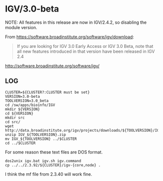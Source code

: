 IGV/3.0-beta
============

NOTE: All features in this release are now in IGV/2.4.2, so disabling the module version.

From <https://software.broadinstitute.org/software/igv/download>:
<blockquote>
If you are looking for IGV 3.0 Early Access or IGV 3.0 Beta, note that all new features introduced in that version have been released in IGV 2.4
</blockquote>


<http://software.broadinstitute.org/software/igv/>

LOG
---

    CLUSTER=${CLUSTER?:CLUSTER must be set}
    VERSION=3.0-beta
    TOOLVERSION=3.0_beta
    cd /sw/apps/bioinfo/IGV
    mkdir ${VERSION}
    cd ${VERSION}
    mkdir src
    cd src/
    wget http://data.broadinstitute.org/igv/projects/downloads/${TOOLVERSION}/IGV_${TOOLVERSION}.zip
    unzip IGV_${TOOLVERSION}.zip 
    mv IGV_${TOOLVERSION} ../$CLUSTER
    cd ../$CLUSTER

For some reason these text files are DOS format.

    dos2unix igv.bat igv.sh igv.command
    cp ../../2.3.92/${CLUSTER}/igv-{core,node} .

I think the mf file from 2.3.40 will work fine.

